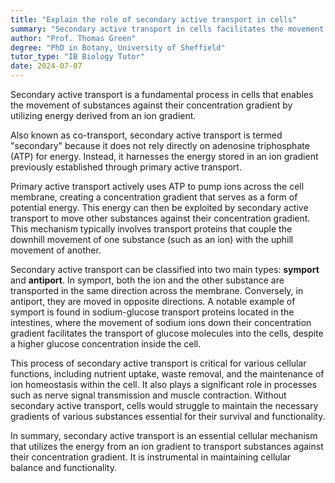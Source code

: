 ```yaml
---
title: "Explain the role of secondary active transport in cells"
summary: "Secondary active transport in cells facilitates the movement of substances against their concentration gradient using energy from an ion gradient."
author: "Prof. Thomas Green"
degree: "PhD in Botany, University of Sheffield"
tutor_type: "IB Biology Tutor"
date: 2024-07-07
---
```


Secondary active transport is a fundamental process in cells that enables the movement of substances against their concentration gradient by utilizing energy derived from an ion gradient.

Also known as co-transport, secondary active transport is termed "secondary" because it does not rely directly on adenosine triphosphate (ATP) for energy. Instead, it harnesses the energy stored in an ion gradient previously established through primary active transport.

Primary active transport actively uses ATP to pump ions across the cell membrane, creating a concentration gradient that serves as a form of potential energy. This energy can then be exploited by secondary active transport to move other substances against their concentration gradient. This mechanism typically involves transport proteins that couple the downhill movement of one substance (such as an ion) with the uphill movement of another.

Secondary active transport can be classified into two main types: **symport** and **antiport**. In symport, both the ion and the other substance are transported in the same direction across the membrane. Conversely, in antiport, they are moved in opposite directions. A notable example of symport is found in sodium-glucose transport proteins located in the intestines, where the movement of sodium ions down their concentration gradient facilitates the transport of glucose molecules into the cells, despite a higher glucose concentration inside the cell.

This process of secondary active transport is critical for various cellular functions, including nutrient uptake, waste removal, and the maintenance of ion homeostasis within the cell. It also plays a significant role in processes such as nerve signal transmission and muscle contraction. Without secondary active transport, cells would struggle to maintain the necessary gradients of various substances essential for their survival and functionality.

In summary, secondary active transport is an essential cellular mechanism that utilizes the energy from an ion gradient to transport substances against their concentration gradient. It is instrumental in maintaining cellular balance and functionality.
    